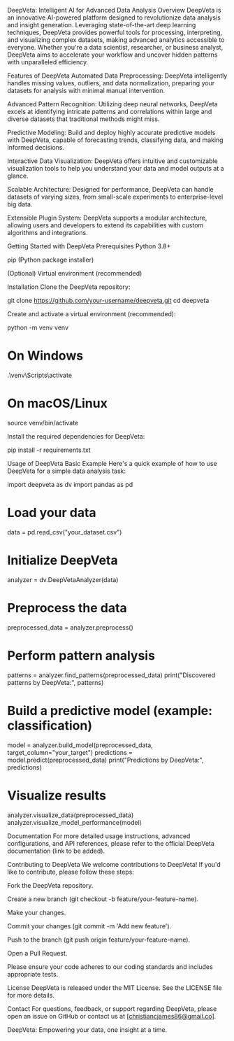 DeepVeta: Intelligent AI for Advanced Data Analysis
Overview
DeepVeta is an innovative AI-powered platform designed to revolutionize data analysis and insight generation. Leveraging state-of-the-art deep learning techniques, DeepVeta provides powerful tools for processing, interpreting, and visualizing complex datasets, making advanced analytics accessible to everyone. Whether you're a data scientist, researcher, or business analyst, DeepVeta aims to accelerate your workflow and uncover hidden patterns with unparalleled efficiency.

Features of DeepVeta
Automated Data Preprocessing: DeepVeta intelligently handles missing values, outliers, and data normalization, preparing your datasets for analysis with minimal manual intervention.

Advanced Pattern Recognition: Utilizing deep neural networks, DeepVeta excels at identifying intricate patterns and correlations within large and diverse datasets that traditional methods might miss.

Predictive Modeling: Build and deploy highly accurate predictive models with DeepVeta, capable of forecasting trends, classifying data, and making informed decisions.

Interactive Data Visualization: DeepVeta offers intuitive and customizable visualization tools to help you understand your data and model outputs at a glance.

Scalable Architecture: Designed for performance, DeepVeta can handle datasets of varying sizes, from small-scale experiments to enterprise-level big data.

Extensible Plugin System: DeepVeta supports a modular architecture, allowing users and developers to extend its capabilities with custom algorithms and integrations.

Getting Started with DeepVeta
Prerequisites
Python 3.8+

pip (Python package installer)

(Optional) Virtual environment (recommended)

Installation
Clone the DeepVeta repository:

git clone https://github.com/your-username/deepveta.git
cd deepveta

Create and activate a virtual environment (recommended):

python -m venv venv
# On Windows
.\venv\Scripts\activate
# On macOS/Linux
source venv/bin/activate

Install the required dependencies for DeepVeta:

pip install -r requirements.txt

Usage of DeepVeta
Basic Example
Here's a quick example of how to use DeepVeta for a simple data analysis task:

import deepveta as dv
import pandas as pd

# Load your data
data = pd.read_csv("your_dataset.csv")

# Initialize DeepVeta
analyzer = dv.DeepVetaAnalyzer(data)

# Preprocess the data
preprocessed_data = analyzer.preprocess()

# Perform pattern analysis
patterns = analyzer.find_patterns(preprocessed_data)
print("Discovered patterns by DeepVeta:", patterns)

# Build a predictive model (example: classification)
model = analyzer.build_model(preprocessed_data, target_column="your_target")
predictions = model.predict(preprocessed_data)
print("Predictions by DeepVeta:", predictions)

# Visualize results
analyzer.visualize_data(preprocessed_data)
analyzer.visualize_model_performance(model)

Documentation
For more detailed usage instructions, advanced configurations, and API references, please refer to the official DeepVeta documentation (link to be added).

Contributing to DeepVeta
We welcome contributions to DeepVeta! If you'd like to contribute, please follow these steps:

Fork the DeepVeta repository.

Create a new branch (git checkout -b feature/your-feature-name).

Make your changes.

Commit your changes (git commit -m 'Add new feature').

Push to the branch (git push origin feature/your-feature-name).

Open a Pull Request.

Please ensure your code adheres to our coding standards and includes appropriate tests.

License
DeepVeta is released under the MIT License. See the LICENSE file for more details.

Contact
For questions, feedback, or support regarding DeepVeta, please open an issue on GitHub or contact us at [christiancjames86@gmail.co].

DeepVeta: Empowering your data, one insight at a time.
